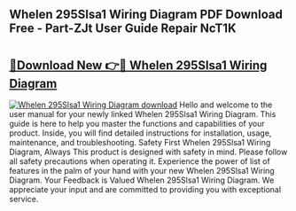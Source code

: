 ## Whelen 295Slsa1 Wiring Diagram PDF Download Free - Part-ZJt User Guide Repair NcT1K

# <h2><a href="http://dfo7st.blite.top/?on=Whelen+295Slsa1+Wiring+Diagram">🔗Download New 👉🔴 Whelen 295Slsa1 Wiring Diagram</a></h2>

[![Whelen 295Slsa1 Wiring Diagram download](https://i.imgur.com/lujVjoI.png)](http://dfo7st.blite.top/?on=Whelen+295Slsa1+Wiring+Diagram)
Hello and welcome to the user manual for your newly linked Whelen 295Slsa1 Wiring Diagram. This guide is here to help you master the functions and capabilities of your product. Inside, you will find detailed instructions for installation, usage, maintenance, and troubleshooting. Safety First Whelen 295Slsa1 Wiring Diagram, Always This product is designed with safety in mind. Please follow all safety precautions when operating it. Experience the power of list of features in the palm of your hand with your new Whelen 295Slsa1 Wiring Diagram. Your Feedback is Valued Whelen 295Slsa1 Wiring Diagram. We appreciate your input and are committed to providing you with exceptional service.
